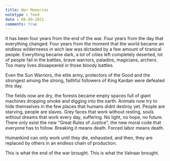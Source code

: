 ```yaml
---
title: War Memories
notetype : feed
date : 08-09-2021
comments: true
---
```


It has been four years from the end of the war. Four years from the day that everything changed. Four years from the moment that the world became an endless wilderneess in wich law was dictaded by a few amount of tiranical people. Everything became dark, a lot of cities left completely deserted, lot of people fall in the battles, brave warriors, paladins, magicians, archers. Too many lives dissapeared in those bloody battles.

Even the Sun Warriors, the elite army, protectors of the Good and the strongest among the strong, faithful followers of King Kardan were defeated this day.
 
The fields now are dry, the forests became empty spaces full of giant machines dropping smoke and digging into the earth. Animals now try to hide themselves in the few places that humans didnt destroy yet. People are starving, people are slaves. Grey faces that work without resting, souls without dreams that work every day, suffering. No light, no hope, no future. There only exist the new "Great Rules of Justice", the new moral code that everyone has to follow. Breaking it means death. Forced labor means death.

Humankind can only work until they die, exhausted, and then, they are replaced by others in an endless chain of production.

This is what the end of the war brought. This is what the Valnaar brought.
